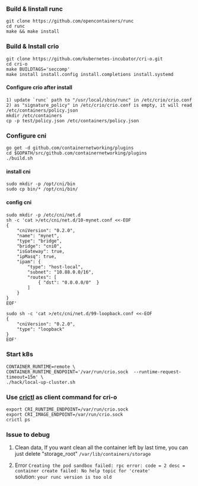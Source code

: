 ### Build & Iinstall runc
```
git clone https://github.com/opencontainers/runc
cd runc
make && make install
```

### Build & Install crio
```
git clone https://github.com/kubernetes-incubator/cri-o.git
cd cri-o
make BUILDTAGS='seccomp'
make install install.config install.completions install.systemd
```

#### Configure crio after install
```
1) update `runc` path to "/usr/local/sbin/runc" in /etc/crio/crio.conf
2) as "signature_policy" in /etc/crio/crio.conf is empty, it will read /etc/containers/policy.json
mkdir /etc/containers
cp -p test/policy.json /etc/containers/policy.json
```

### Configure cni
```
go get -d github.com/containernetworking/plugins
cd $GOPATH/src/github.com/containernetworking/plugins
./build.sh
```

#### install cni
```
sudo mkdir -p /opt/cni/bin
sudo cp bin/* /opt/cni/bin/
```
#### config cni
```
sudo mkdir -p /etc/cni/net.d
sh -c 'cat >/etc/cni/net.d/10-mynet.conf <<-EOF
{
    "cniVersion": "0.2.0",
    "name": "mynet",
    "type": "bridge",
    "bridge": "cni0",
    "isGateway": true,
    "ipMasq": true,
    "ipam": {
        "type": "host-local",
        "subnet": "10.88.0.0/16",
        "routes": [
            { "dst": "0.0.0.0/0"  }
        ]
    }
}
EOF'

sudo sh -c 'cat >/etc/cni/net.d/99-loopback.conf <<-EOF
{
    "cniVersion": "0.2.0",
    "type": "loopback"
}
EOF'
```

### Start k8s
```
CONTAINER_RUNTIME=remote \
CONTAINER_RUNTIME_ENDPOINT='/var/run/crio.sock  --runtime-request-timeout=15m' \
./hack/local-up-cluster.sh
```

### Use [crictl](https://github.com/kubernetes-incubator/cri-tools/tree/master/cmd/crictl) as client command for cri-o
```
export CRI_RUNTIME_ENDPOINT=/var/run/crio.sock
export CRI_IMAGE_ENDPOINT=/var/run/crio.sock
crictl ps
```
### Issue to debug
1. Clean data, 
If you want clean all the container left by last time, you can just delete "storage_root" `/var/lib/containers/storage`

2. Error `Creating the pod sandbox failed: rpc error: code = 2 desc = container create failed: No help topic for 'create'`  
   solution: `your runc version is too old`

